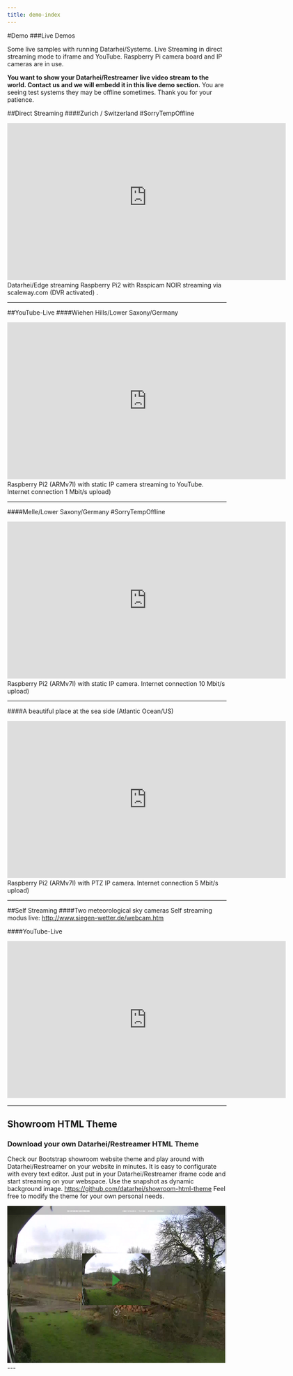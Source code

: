 ```yaml
---
title: demo-index
---
```

#Demo 
###Live Demos

Some live samples with running Datarhei/Systems. Live Streaming in direct streaming mode to iframe and YouTube. 
Raspberry Pi camera board and IP cameras are in use.  

**You want to show your Datarhei/Restreamer live video stream to the world. Contact us and we will embedd it in this live demo section.** 
You are seeing test systems they may be offline sometimes. Thank you for your patience.

##Direct Streaming
####Zurich / Switzerland #SorryTempOffline

<iframe width="640" height="360" src="https://f136fb70-2695-4de0-a2f7-a7f0068ba466.pub.cloud.scaleway.com/?stream=raspicam" name="restreamer-player" scrolling="no" frameborder="0" webkitallowfullscreen="true" mozallowfullscreen="true" allowfullscreen="true"></iframe>  
Datarhei/Edge streaming Raspberry Pi2 with Raspicam NOIR streaming via scaleway.com (DVR activated) . 

---
##YouTube-Live
####Wiehen Hills/Lower Saxony/Germany

<iframe width="640" height="360" src="https://www.youtube.com/embed/2thkGfAZ4gE" frameborder="0" allowfullscreen></iframe> 
Raspberry Pi2 (ARMv7l) with static IP camera streaming to YouTube. Internet connection 1 Mbit/s upload)  

---
####Melle/Lower Saxony/Germany #SorryTempOffline

<iframe width="640" height="360" src="https://www.youtube.com/embed/ZGpVkR1igHQ" frameborder="0" allowfullscreen></iframe>
Raspberry Pi2 (ARMv7l) with static IP camera. Internet connection 10 Mbit/s upload)  

---
####A beautiful place at the sea side (Atlantic Ocean/US)

<iframe width="640" height="360" src="https://www.youtube.com/embed/-DnQQKyvG1Q" frameborder="0" allowfullscreen></iframe>
Raspberry Pi2 (ARMv7l) with PTZ IP camera. Internet connection 5 Mbit/s upload)  

---
##Self Streaming
####Two meteorological sky cameras 
Self streaming modus live: http://www.siegen-wetter.de/webcam.htm

####YouTube-Live
<iframe width="640" height="360" src="https://www.youtube.com/embed/CAPzcviC7Zg" frameborder="0" allowfullscreen></iframe>

---
## Showroom HTML Theme
### Download your own Datarhei/Restreamer HTML Theme
Check our Bootstrap showroom website theme and play around with Datarhei/Restreamer on your website in minutes. It is easy to configurate with every text editor. Just put in your Datarhei/Restreamer iframe code and start streaming on your webspace. Use the snapshot as dynamic background image. <a href="https://github.com/datarhei/showroom-html-theme" target="_blank">https://github.com/datarhei/showroom-html-theme</a> Feel free to modify the theme for your own personal needs.

<img src="../img/showroom-theme-scr.jpg" width="640" height="360">
---
